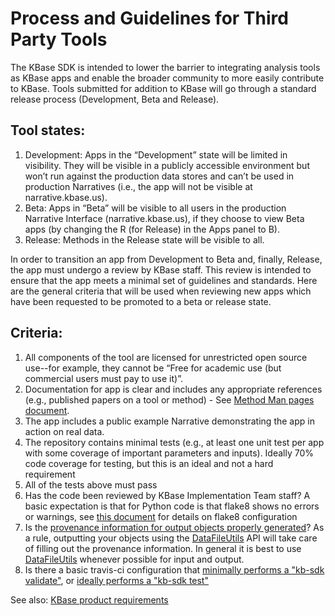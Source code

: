 # Process and Guidelines for Third Party Tools

The KBase SDK is intended to lower the barrier to integrating analysis tools as KBase apps and enable the broader community to more easily contribute to KBase. Tools submitted for addition to KBase will go through a standard release process (Development, Beta and Release).

## Tool states:
1.	Development: Apps in the “Development” state will be limited in visibility. They will be visible in a publicly accessible environment but won’t run against the production data stores and can’t be used in production Narratives (i.e., the app will not be visible at narrative.kbase.us).
2.	Beta: Apps in “Beta” will be visible to all users in the production Narrative Interface (narrative.kbase.us), if they choose to view Beta apps (by changing the R (for Release) in the Apps panel to B).
3.	Release: Methods in the Release state will be visible to all.  

In order to transition an app from Development to Beta and, finally, Release, the app must undergo a review by KBase staff. This review is intended to ensure that the app meets a minimal set of guidelines and standards. Here are the general criteria that will be used when reviewing new apps which have been requested to be promoted to a beta or release state.

## Criteria:
1.	All components of the tool are licensed for unrestricted open source use--for example, they cannot be “Free for academic use (but commercial users must pay to use it)”.
2.	Documentation for app is clear and includes any appropriate references (e.g., published papers on a tool or method) - See [Method Man pages document](Method_man_page.md).
3.	The app includes a public example Narrative demonstrating the app in action on real data.
4.	The repository contains minimal tests (e.g., at least one unit test per app with some coverage of important parameters and inputs). Ideally 70% code coverage for testing, but this is an ideal and not a hard requirement
5. All of the tests above must pass
6. Has the code been reviewed by KBase Implementation Team staff? A basic expectation is that for Python code is that flake8 shows no errors or warnings, see [this document](https://github.com/kbase/project_guides/blob/master/RecommendedEditors.md#flake8-configuration) for details on flake8 configuration
7. Is the [provenance information for output objects properly generated](https://github.com/kbase/KBaseDeveloperBootstrap/blob/master/Provenance_info.md)? As a rule, outputting your objects using the [DataFileUtils](https://narrative.kbase.us/#catalog/modules/DataFileUtil) API will take care of filling out the provenance information. In general it is best to use [DataFileUtils](https://narrative.kbase.us/#catalog/modules/DataFileUtil) whenever possible for input and output.
8. Is there a basic travis-ci configuration that [minimally performs a "kb-sdk validate"](https://github.com/kbaseapps/kb_Velvet/blob/master/.travis.yml), or [ideally performs a "kb-sdk test"](https://github.com/kbaseapps/kb_ballgown/blob/master/.travis.yml)


See also: [KBase product requirements](https://github.com/kbase/roadmap/blob/master/KBase%20product%20requirements.md)
